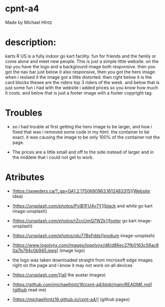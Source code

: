 
# cpnt-a4
Made by Michael HIntz 

# description: 
karts R US is a fully indoor go kart facility. fun for friends and the family or come alone and meet new people.
This is just a simple little website. on the top you have the logo and a background image both responsive. then you got the nav bar just below it also responsive,
then you got the hero image. when i resised it the image got a little distorted. then right below it is the card blocks thesee are the riders top 3 riders of the week. 
and below that is just some fun i had with the website i added prices so you know how much it costs. and below that is just a footer image with a footer copyright tag. 

# Troubles 
* so i had trouble at first getting the hero image to be larger, and how i fixed that was i removed some code in my html. the container to be exact. it was causing the image to be only 100% of the container not the page.

* The prices are a little small and off to the side instead of larger and in the middele that i could not get to work.


# Atributes 
* [https://speeders.ca/?_ga=GA1.2.1750680963.1612483315](Website idea)
* [https://unsplash.com/photos/PvIB1FU4v7Y](black and white go kart image-unsplash)
* [https://unsplash.com/photos/rZccUmQ7WZk](footer go kart image-unsplash)
* [https://unsplash.com/photos/qIu77BsFdds](podium image-unsplash)
* [https://www.logolynx.com/images/logolynx/d8/d86ec27fb0163c56ac80a7b794c0b945.jpeg] (image logo)
* the logo was taken downloaded straight from microsoft edge images right on the page and i know it may not work on all devices
* [https://unsplash.com/](all the avatar images)

* [https://github.com/michaelhintz16/cpnt-a4/blob/main/README.md](github read me)
* [https://michaelhintz16.github.io/cpnt-a4/] (github pages)


